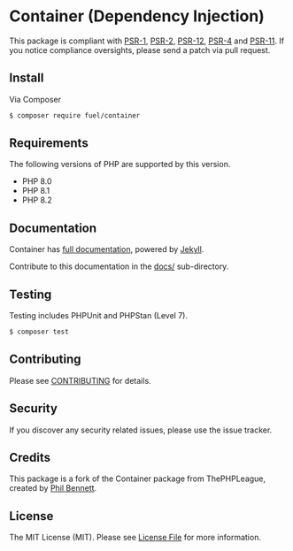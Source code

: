 # Container (Dependency Injection)

This package is compliant with [PSR-1], [PSR-2], [PSR-12], [PSR-4] and [PSR-11]. If you notice compliance oversights, please send a patch via pull request.

[PSR-1]: https://github.com/php-fig/fig-standards/blob/master/accepted/PSR-1-basic-coding-standard.md
[PSR-2]: https://github.com/php-fig/fig-standards/blob/master/accepted/PSR-2-coding-style-guide.md
[PSR-12]: https://github.com/php-fig/fig-standards/blob/master/accepted/PSR-12-extended-coding-style-guide.md
[PSR-4]: https://github.com/php-fig/fig-standards/blob/master/accepted/PSR-4-autoloader.md
[PSR-11]: https://github.com/php-fig/fig-standards/blob/master/accepted/PSR-11-container.md

## Install

Via Composer

``` bash
$ composer require fuel/container
```

## Requirements

The following versions of PHP are supported by this version.

* PHP 8.0
* PHP 8.1
* PHP 8.2

## Documentation

Container has [full documentation](http://container.thephpleague.com), powered by [Jekyll](http://jekyllrb.com/).

Contribute to this documentation in the [docs/](https://github.com/thephpleague/container/tree/master/docs) sub-directory.

## Testing

Testing includes PHPUnit and PHPStan (Level 7).
``` bash
$ composer test
```

## Contributing

Please see [CONTRIBUTING](https://github.com/fuel/container/blob/master/CONTRIBUTING.md) for details.

## Security

If you discover any security related issues, please use the issue tracker.

## Credits

This package is a fork of the Container package from ThePHPLeague, created by [Phil Bennett](https://github.com/philipobenito).

## License

The MIT License (MIT). Please see [License File](https://github.com/thephpleague/container/blob/master/LICENSE.md) for more information.
